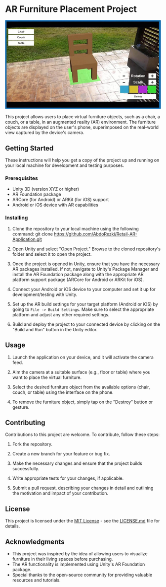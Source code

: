 # AR Furniture Placement Project

![Screenshot](Assets/sim.jpg)

This project allows users to place virtual furniture objects, such as a chair, a couch, or a table, in an augmented reality (AR) environment. The furniture objects are displayed on the user's phone, superimposed on the real-world view captured by the device's camera.

## Getting Started

These instructions will help you get a copy of the project up and running on your local machine for development and testing purposes.

### Prerequisites

- Unity 3D (version XYZ or higher)
- AR Foundation package
- ARCore (for Android) or ARKit (for iOS) support
- Android or iOS device with AR capabilities

### Installing

1. Clone the repository to your local machine using the following command:
git clone https://github.com/AbdoRezki/Retail-AR-Application.git

2. Open Unity and select "Open Project." Browse to the cloned repository's folder and select it to open the project.

3. Once the project is opened in Unity, ensure that you have the necessary AR packages installed. If not, navigate to Unity's Package Manager and install the AR Foundation package along with the appropriate AR platform support package (ARCore for Android or ARKit for iOS).

4. Connect your Android or iOS device to your computer and set it up for development/testing with Unity.

5. Set up the AR build settings for your target platform (Android or iOS) by going to `File -> Build Settings`. Make sure to select the appropriate platform and adjust any other required settings.

6. Build and deploy the project to your connected device by clicking on the "Build and Run" button in the Unity editor.

## Usage

1. Launch the application on your device, and it will activate the camera feed.

2. Aim the camera at a suitable surface (e.g., floor or table) where you want to place the virtual furniture.

3. Select the desired furniture object from the available options (chair, couch, or table) using the interface on the phone.

4. To remove the furniture object, simply tap on the "Destroy" button or gesture.

## Contributing

Contributions to this project are welcome. To contribute, follow these steps:

1. Fork the repository.

2. Create a new branch for your feature or bug fix.

3. Make the necessary changes and ensure that the project builds successfully.

4. Write appropriate tests for your changes, if applicable.

5. Submit a pull request, describing your changes in detail and outlining the motivation and impact of your contribution.

## License

This project is licensed under the [MIT License](https://opensource.org/licenses/MIT) - see the [LICENSE.md](LICENSE.md) file for details.

## Acknowledgments

- This project was inspired by the idea of allowing users to visualize furniture in their living spaces before purchasing.
- The AR functionality is implemented using Unity's AR Foundation package.
- Special thanks to the open-source community for providing valuable resources and tutorials.
